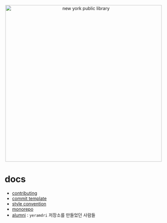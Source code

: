 <p align="center">
  <img width ="500" alt="new york public library" src="https://user-images.githubusercontent.com/286950/42619422-eec5011a-85f2-11e8-8415-78bd1ccc19b6.png"/>
</p>

# docs

* [contributing](./contributing.md)
* [commit template](./commit-template.md)
* [style convention](./style-convention.md)
* [monorepo](./monorepo.md)
* [alumni](./alumni.md) : `yeramdri` 저장소를 만들었던 사람들
